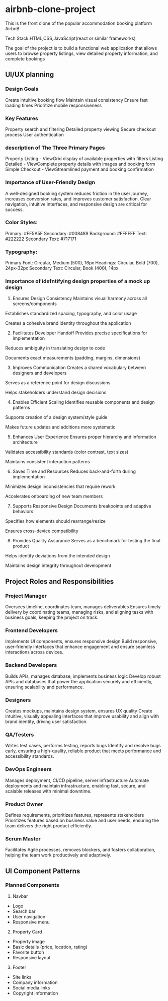 # airbnb-clone-project

This is the front clone of the popular accommodation booking platform AirbnB

Tech Stack:HTML,CSS,JavaScript(react or similar frameworks)

The goal of the project is to build a functional web application that allows users to browse property listings, view detailed property information, and complete bookings

## UI/UX planning

### Design Goals

Create intuitive booking flow
Maintain visual consistency
Ensure fast loading times
Prioritize mobile responsiveness

### Key Features

Property search and filtering
Detailed property viewing
Secure checkout process
User authentication

### description of The Three Primary Pages

Property Listing - ViewGrid display of available properties with filters
Listing Detailed - ViewComplete property details with images and booking form
Simple Checkout - ViewStreamlined payment and booking confirmation

### Importance of User-Friendly Design

A well-designed booking system reduces friction in the user journey, increases conversion rates, and improves customer satisfaction. Clear navigation, intuitive interfaces, and responsive design are critical for success.

### Color Styles:

Primary: #FF5A5F
Secondary: #008489
Background: #FFFFFF
Text: #222222
Secondary Text: #717171

### Typography:

Primary Font: Circular, Medium (500), 16px
Headings: Circular, Bold (700), 24px-32px
Secondary Text: Circular, Book (400), 14px

### Importance of idefntifying design properties of a mock up design

1. Ensures Design Consistency
   Maintains visual harmony across all screens/components

Establishes standardized spacing, typography, and color usage

Creates a cohesive brand identity throughout the application

2. Facilitates Developer Handoff
   Provides precise specifications for implementation

Reduces ambiguity in translating design to code

Documents exact measurements (padding, margins, dimensions)

3. Improves Communication
   Creates a shared vocabulary between designers and developers

Serves as a reference point for design discussions

Helps stakeholders understand design decisions

4. Enables Efficient Scaling
   Identifies reusable components and design patterns

Supports creation of a design system/style guide

Makes future updates and additions more systematic

5. Enhances User Experience
   Ensures proper hierarchy and information architecture

Validates accessibility standards (color contrast, text sizes)

Maintains consistent interaction patterns

6. Saves Time and Resources
   Reduces back-and-forth during implementation

Minimizes design inconsistencies that require rework

Accelerates onboarding of new team members

7. Supports Responsive Design
   Documents breakpoints and adaptive behaviors

Specifies how elements should rearrange/resize

Ensures cross-device compatibility

8. Provides Quality Assurance
   Serves as a benchmark for testing the final product

Helps identify deviations from the intended design

Maintains design integrity throughout development

## Project Roles and Responsibilities

### Project Manager

Oversees timeline, coordinates team, manages deliverables
Ensures timely delivery by coordinating teams, managing risks, and aligning tasks with business goals, keeping the project on track.

### Frontend Developers

Implements UI components, ensures responsive design
Build responsive, user-friendly interfaces that enhance engagement and ensure seamless interactions across devices.

### Backend Developers

Builds APIs, manages database, implements business logic
Develop robust APIs and databases that power the application securely and efficiently, ensuring scalability and performance.

### Designers

Creates mockups, maintains design system, ensures UX quality
Create intuitive, visually appealing interfaces that improve usability and align with brand identity, driving user satisfaction.

### QA/Testers

Writes test cases, performs testing, reports bugs
Identify and resolve bugs early, ensuring a high-quality, reliable product that meets performance and accessibility standards.

### DevOps Engineers

Manages deployment, CI/CD pipeline, server infrastructure
Automate deployments and maintain infrastructure, enabling fast, secure, and scalable releases with minimal downtime.

### Product Owner

Defines requirements, prioritizes features, represents stakeholders
Prioritizes features based on business value and user needs, ensuring the team delivers the right product efficiently.

### Scrum Master

Facilitates Agile processes, removes blockers, and fosters collaboration, helping the team work productively and adaptively.


## UI Component Patterns
### Planned Components
1. Navbar
  * Logo
  * Search bar
  * User navigation
  * Responsive menu
2. Property Card
  * Property image
  * Basic details (price, location, rating)
  * Favorite button
  * Responsive layout
3. Footer
  * Site links
  * Company information
  * Social media links
  * Copyright information
